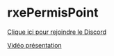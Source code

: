# rxePermisPoint

[Clique ici pour rejoindre le Discord](https://discord.gg/yGFBCdv2Nm)

[Vidéo présentation](https://youtu.be/4bNFGzZuDaI)
 
